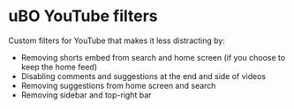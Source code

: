 # uBO YouTube filters
Custom filters for YouTube that makes it less distracting by:
- Removing shorts embed from search and home screen (if you choose to keep the home feed)
- Disabling comments and suggestions at the end and side of videos
- Removing suggestions from home screen and search
- Removing sidebar and top-right bar
